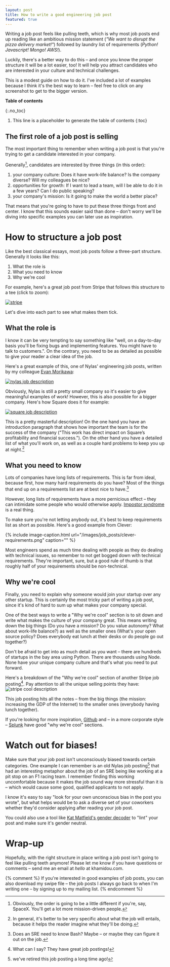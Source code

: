 ```yaml
---
layout: post
title: How to write a good engineering job post
featured: true
---
```

Writing a job post feels like pulling teeth, which is why most job posts end up reading like an ambitious mission statement (*"We want to disrupt the pizza delivery market!"*) followed by laundry list of requirements (*Python! Javascript! Mongo! AWS!*).

Luckily, there's a better way to do this – and once you know the proper structure it will be a lot easier, too! It will help you attract candidates who are interested in your culture and technical challenges.

This is a modest guide on how to do it. I've included a lot of examples because I think it's the best way to learn – feel free to click on any screenshot to get to the bigger version.

**Table of contents**

{:.no_toc}

1. This line is a placeholder to generate the table of contents
{:toc}

<h2>The first role of a job post is selling</h2>

The most important thing to remember when writing a job post is that you're trying to get a candidate interested in your company.

Generally[^spacex], candidates are interested by three things (in this order):

1. your company culture: Does it have work-life balance? Is the company diverse? Will my colleagues be nice?
2. opportunities for growth: If I want to lead a team, will I be able to do it in a few years? Can I do public speaking?
3. your company's mission: Is it going to make the world a better place?

That means that you're going to have to put these three things front and center. I know that this sounds easier said than done – don't worry we'll be diving into specific examples you can later use as inspiration.

# How to structure a job post

Like the best classical essays, most job posts follow a three-part structure. Generally it looks like this:
1. What the role is
2. What you need to know
3. Why we're cool

For example, here's a great job post from Stripe that follows this structure to a tee (click to zoom):

<a href='/images/job_posts/stripe-web-engineer-annotated.png'>
    <img alt='stripe' src='/images/job_posts/stripe-web-engineer-annotated.png' />
</a>

Let's dive into each part to see what makes them tick.

## What the role is

I know it can be very tempting to say something like "well, on a day-to-day basis you'll be fixing bugs and implementing features. You might have to talk to customers.". On the contrary, you need to be as detailed as possible to give your reader a clear idea of the job.

Here's a great example of this, one of Nylas' engineering job posts, written by my colleague [Evan Morikawa](http://evanmorikawa.com/):

<a href='/images/job_posts/nylas-job-description.png'>
    <img alt='nylas job description' src='/images/job_posts/nylas-job-description.png' />
</a>

Obviously, Nylas is still a pretty small company so it's easier to give meaningful examples of work! However, this is also possible for a bigger company. Here's how Square does it for example:

<a href='/images/job_posts/square-job-description.png'>
    <img alt='square job description' src='/images/job_posts/square-job-description.png' />
</a>

This is a pretty masterful description! On the one hand you have an introduction paragraph that shows how important the team is for the success of the company ("This work has direct impact on Square’s profitability and financial success."). On the other hand you have a detailed list of what you'll work on, as well as a couple hard problems to keep you up at night.[^specific]

## What you need to know

Lots of companies have long lists of requirements. This is far from ideal, because first, how many hard requirements do you have? Most of the things that end up on a requirements list are at best nice to have.[^bash]

However, long lists of requirements have a more pernicious effect – they can intimidate some people who would otherwise apply. [Impostor syndrome](https://en.wikipedia.org/wiki/Impostor_syndrome) is a real thing.

To make sure you're not letting anybody out, it's best to keep requirements list as short as possible. Here's a good example from Clever:

{% include image-caption.html url="/images/job_posts/clever-requirements.png"
                              caption="" %}

Most engineers spend as much time dealing with people as they do dealing with technical issues, so remember to not get bogged down with technical requirements. They're important, sure, but a good rule of thumb is that roughly half of your requirements should be non-technical.

## Why we're cool

Finally, you need to explain why someone would join your startup over any other startup. This is certainly the most tricky part of writing a job post, since it's kind of hard to sum up what makes your company special.

One of the best ways to write a "Why we're cool" section is to sit down and write what makes the culture of your company great. This means writing down the big things (Do you have a mission? Do you value autonomy? What about work-life balance?) as well as the smaller ones (What's your open source policy? Does everybody eat lunch at their desks or do people go out together?)

Don't be afraid to get into as much detail as you want – there are hundreds of startups in the bay area using Python. There are thousands using Node. None have your unique company culture and that's what you need to put forward.

Here's a breakdown of the "Why we're cool" section of another Stripe job posting[^whatcani]. Pay attention to all the unique selling points they have:
![stripe cool description](/images/job_posts/stripe-cool.png)

This job posting hits all the notes – from the big things (the mission: increasing the GDP of the Internet) to the smaller ones (everybody having lunch together).

If you're looking for more inspiration, [Github](/images/job_posts/github-cool.png) and – in a more corporate style – [Splunk](/images/job_posts/splunk-cool.png) have good "why we're cool" sections.

# Watch out for biases!

Make sure that your job post isn't unconsciously biased towards certain categories. One example I can remember is an old Nylas job posting[^retired] that had an interesting metaphor about the job of an SRE being like working at a pit stop on an F1 racing team. I remember finding this working uncomfortable because it makes the job sound way more stressful than it is – which would cause some good, qualified applicants to not apply.

I know it's easy to say "look for your own unconscious bias in the post you wrote", but what helps would be to ask a diverse set of your coworkers whether they'd consider applying after reading your job post.

You could also use a tool like [Kat Matfield's gender decoder](http://gender-decoder.katmatfield.com/) to "lint" your post and make sure it's gender neutral.

# Wrap-up

Hopefully, with the right structure in place writing a job post isn't going to feel like pulling teeth anymore!
Please let me know if you have questions or comments – send me an email at *hello* at khamidou.com.

{% comment %}
If you're interested in good examples of job posts, you can also download my swipe file – the job posts I always go back to when I'm writing one – by signing up to my mailing list.
{% endcomment %}

[^website]: Sometimes, even before your corporate website. For example, if they found your post through a job board.
[^spacex]: Obviously, the order is going to be a little different if you're, say, SpaceX. You'll get a lot more mission-driven people.
[^requirements]: Take a junior engineer for example. Do you have that many requirements, besides knowing how to code, being easy to work with and not needing too much supervision?
[^bash]: Does an SRE need to know Bash? Maybe – or maybe they can figure it out on the job.
[^copypasta]: The good news is that if you've figured out how to write it, you can just copy-paste it into all your job posts!
[^whatcani]: What can I say? They have great job postings!
[^specific]: In general, it's better to be very specific about what the job will entails, because it helps the reader imagine what they'll be doing.
[^retired]: we've retired this job posting a long time ago!
